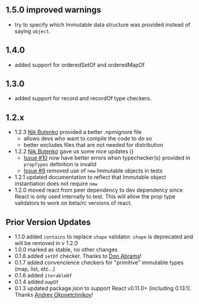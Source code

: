 ## 1.5.0 improved warnings
  - try to specify which Immutable data structure was provided instead of saying `object`.
## 1.4.0
   - added support for orderedSetOf and orderedMapOf
## 1.3.0
  - added support for record and recordOf type checkers.

## 1.2.x
- 1.2.3 [Nik Butenko](http://butenko.me/) provided a better .npmignore file
  - allows devs who want to compile the code to do so
  - better excludes files that are not needed for distribution
- 1.2.2 [Nik Butenko](http://butenko.me/) gave us some nice updates ()
  - [Issue #10](https://github.com/HurricaneJames/react-immutable-proptypes/pull/10) now have better errors when typechecker(s) provided in `propTypes` definition is invalid
  - [Issue #9](https://github.com/HurricaneJames/react-immutable-proptypes/pull/9) removed use of `new` Immutable objects in tests
- 1.2.1 updated documentation to reflect that Immutable object instantiation does not require `new`
- 1.2.0 moved react from peer dependency to dev dependency since React is only used internally to test. This will allow the prop type validators to work on beta/rc versions of react.

## Prior Version Updates
- 1.1.0 added `contains` to replace `shape` validator. `shape` is deprecated and will be removed in v 1.2.0
- 1.0.0 marked as stable, no other changes
- 0.1.8 added `setOf` checker. Thanks to [Don Abrams](https://github.com/donabrams)!
- 0.1.7 added convencience checkers for "primitive" immutable types (map, list, etc...)
- 0.1.6 added `iterableOf`
- 0.1.4 added `mapOf`
- 0.1.3 updated package.json to support React v0.11.0+ (including 0.13.1). Thanks [Andrey Okonetchnikov](https://github.com/okonet)!
